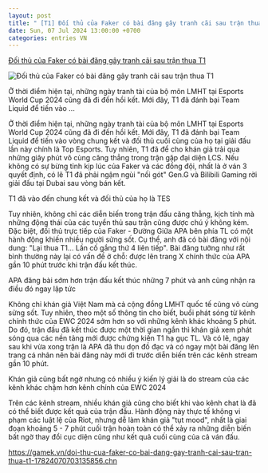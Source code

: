 ```yaml
---
layout: post
title: " [T1] Đối thủ của Faker có bài đăng gây tranh cãi sau trận thua T1"
date: Sun, 07 Jul 2024 13:00:00 +0700
categories: entries VN
---
```

[Đối thủ của Faker có bài đăng gây tranh cãi sau trận thua T1](https://gamek.vn/doi-thu-cua-faker-co-bai-dang-gay-tranh-cai-sau-tran-thua-t1-17824070703135856.chn)

![Đối thủ của Faker có bài đăng gây tranh cãi sau trận thua T1](https://gamek.mediacdn.vn/133514250583805952/2024/7/7/t1-tl-4-17203239628332125214014-0-0-471-900-crop-17203241185271305228522.png)

Ở thời điểm hiện tại, những ngày tranh tài của bộ môn LMHT tại Esports World Cup 2024 cũng đã đi đến hồi kết. Mới đây, T1 đã đánh bại Team Liquid để tiến vào ...

Ở thời điểm hiện tại, những ngày tranh tài của bộ môn LMHT tại Esports World Cup 2024 cũng đã đi đến hồi kết. Mới đây, T1 đã đánh bại Team Liquid để tiến vào vòng chung kết và đối thủ cuối cùng của họ tại giải đấu lần này chính là Top Esports. Tuy nhiên, T1 đã để cho khán giả trải qua những giây phút vô cùng căng thẳng trong trận gặp đại diện LCS. Nếu không có sự bừng tỉnh kịp lúc của Faker và các đồng đội, nhất là ở ván 3 quyết định, có lẽ T1 đã phải ngậm ngùi "nối gót" Gen.G và Bilibili Gaming rời giải đấu tại Dubai sau vòng bán kết.

T1 đã vào đến chung kết và đối thủ của họ là TES

Tuy nhiên, không chỉ các diễn biến trong trận đấu căng thẳng, kịch tính mà những động thái của các tuyển thủ sau trận cũng được chú ý không kém. Đặc biệt, đối thủ trực tiếp của Faker - Đường Giữa APA bên phía TL có một hành động khiến nhiều người sửng sốt. Cụ thể, anh đã có bài đăng với nội dung: "Lại thua T1... Lần cố gắng thứ 4 liên tiếp". Bài đăng tưởng như rất bình thường này lại có vấn đề ở chỗ: được lên trang X chính thức của APA gần 10 phút trước khi trận đấu kết thúc.

APA đăng bài sớm hơn trận đấu kết thúc những 7 phút và anh cũng nhận ra điều đó ngay lập tức

Không chỉ khán giả Việt Nam mà cả cộng đồng LMHT quốc tế cũng vô cùng sửng sốt. Tuy nhiên, theo một số thông tin cho biết, buổi phát sóng từ kênh chính thức của EWC 2024 sớm hơn so với những kênh khác khoảng 5 phút. Do đó, trận đấu đã kết thúc được một thời gian ngắn thì khán giả xem phát sóng qua các nền tảng mới được chứng kiến T1 hạ gục TL. Và có lẽ, ngay sau khi vừa xong trận là APA đã thu dọn đồ đạc và có ngay một bài đăng lên trang cá nhân nên bài đăng này mới đi trước diễn biến trên các kênh stream gần 10 phút.

Khán giả cũng bất ngờ nhưng có nhiều ý kiến lý giải là do stream của các kênh khác chậm hơn kênh chính của EWC 2024

Trên các kênh stream, nhiều khán giả cũng cho biết khi vào kênh chat là đã có thể biết được kết quả của trận đấu. Hành động này thực tế không vi phạm các luật lệ của Riot, nhưng dễ làm khán giả "tụt mood", nhất là giai đoạn khoảng 5 - 7 phút cuối trận hoàn toàn có thể xảy ra những diễn biến bất ngờ thay đổi cục diện cũng như kết quả cuối cùng của cả ván đấu.

https://gamek.vn/doi-thu-cua-faker-co-bai-dang-gay-tranh-cai-sau-tran-thua-t1-17824070703135856.chn

